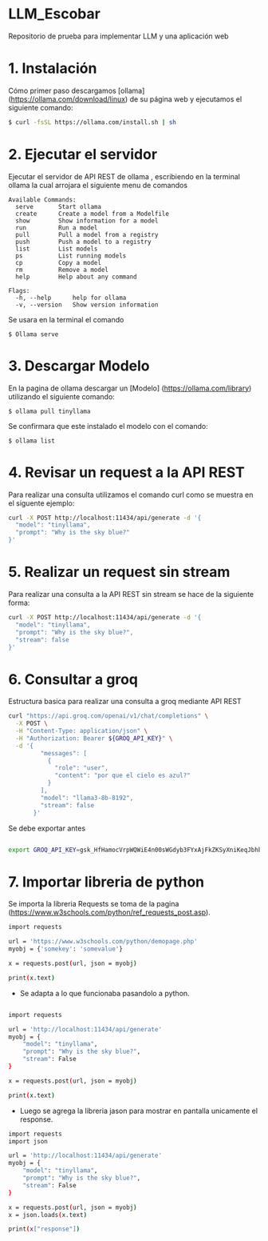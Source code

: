 # LLM_Escobar
Repositorio de prueba para implementar LLM y una aplicación web

# 1. Instalación

Cómo primer paso descargamos [ollama] (https://ollama.com/download/linux) de su página web y ejecutamos el siguiente comando:

````bash
$ curl -fsSL https://ollama.com/install.sh | sh
````

# 2. Ejecutar el servidor

Ejecutar el servidor de API REST de ollama , escribiendo en la terminal ollama
la cual arrojara el siguiente menu de comandos

````
Available Commands:
  serve       Start ollama
  create      Create a model from a Modelfile
  show        Show information for a model
  run         Run a model
  pull        Pull a model from a registry
  push        Push a model to a registry
  list        List models
  ps          List running models
  cp          Copy a model
  rm          Remove a model
  help        Help about any command

Flags:
  -h, --help      help for ollama
  -v, --version   Show version information
````
Se usara en la terminal el comando 
````
$ Ollama serve 

````
# 3. Descargar Modelo

En la pagina de ollama descargar un [Modelo] (https://ollama.com/library) utilizando el siguiente comando:

````
$ ollama pull tinyllama

````
Se confirmara que este instalado el modelo con el comando:

````
$ ollama list

````

# 4. Revisar un request a la API REST

Para realizar una consulta utilizamos el comando curl como se muestra en el siguente ejemplo:

````Bash
curl -X POST http://localhost:11434/api/generate -d '{
  "model": "tinyllama",
  "prompt": "Why is the sky blue?"
}'
````

# 5. Realizar un request sin stream

Para realizar una consulta a la API REST sin stream se hace de la siguiente forma:

````Bash
curl -X POST http://localhost:11434/api/generate -d '{
  "model": "tinyllama",
  "prompt": "Why is the sky blue?",
  "stream": false
}'
````

# 6. Consultar a groq

Estructura basica para realizar una consulta a groq mediante API REST

````Bash
curl "https://api.groq.com/openai/v1/chat/completions" \
  -X POST \
  -H "Content-Type: application/json" \
  -H "Authorization: Bearer ${GROQ_API_KEY}" \
  -d '{
         "messages": [
           {
             "role": "user",
             "content": "por que el cielo es azul?"
           }
         ],
         "model": "llama3-8b-8192",
         "stream": false
       }'

````

Se debe exportar antes 
````Bash

export GROQ_API_KEY=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

````

#  7. Importar libreria de python

Se importa la libreria Requests se toma de la pagina (https://www.w3schools.com/python/ref_requests_post.asp).

````Bash
import requests

url = 'https://www.w3schools.com/python/demopage.php'
myobj = {'somekey': 'somevalue'}

x = requests.post(url, json = myobj)

print(x.text)

````
- Se adapta a lo que funcionaba pasandolo a python.

````Bash

import requests

url = 'http://localhost:11434/api/generate'
myobj = {
    "model": "tinyllama",
    "prompt": "Why is the sky blue?",
    "stream": False
}

x = requests.post(url, json = myobj)

print(x.text)

````
- Luego se agrega la libreria jason para mostrar en pantalla unicamente el response.

````Bash
import requests
import json

url = 'http://localhost:11434/api/generate'
myobj = {
    "model": "tinyllama",
    "prompt": "Why is the sky blue?",
    "stream": False
}

x = requests.post(url, json = myobj)
x = json.loads(x.text)

print(x["response"])

````